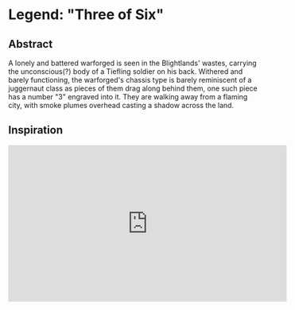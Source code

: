 # Legend: "Three of Six"

## Abstract

A lonely and battered warforged is seen in the Blightlands' wastes, carrying the unconscious(?) body of a Tiefling soldier on his back. Withered and barely functioning, the warforged's chassis type is barely reminiscent of a juggernaut class as pieces of them drag along behind them, one such piece has a number "3" engraved into it. They are walking away from a flaming city, with smoke plumes overhead casting a shadow across the land.

## Inspiration

<iframe width="560" height="315" src="https://www.youtube.com/embed/4NbJiJ2mMSU" frameborder="0" allow="accelerometer; autoplay; encrypted-media; gyroscope; picture-in-picture" allowfullscreen></iframe>
